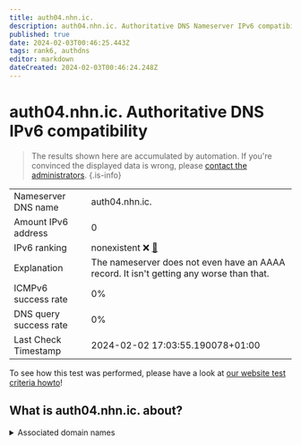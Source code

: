 ```yaml
---
title: auth04.nhn.ic.
description: auth04.nhn.ic. Authoritative DNS Nameserver IPv6 compatibility
published: true
date: 2024-02-03T00:46:25.443Z
tags: rank6, authdns
editor: markdown
dateCreated: 2024-02-03T00:46:24.248Z
---
```


# auth04.nhn.ic. Authoritative DNS IPv6 compatibility

> The results shown here are accumulated by automation. If you're convinced the displayed data is wrong, please [contact the administrators](/howto/chat). 
{.is-info}




|   |   |
| - | - |
| Nameserver DNS name | auth04.nhn.ic.
| Amount IPv6 address | 0
| IPv6 ranking | nonexistent :x: [🔗](/howto/ranking) |
| Explanation | The nameserver does not even have an AAAA record. It isn't getting any worse than that. |
| ICMPv6 success rate | 0%|
| DNS query success rate | 0% |
| Last Check Timestamp | 2024-02-02 17:03:55.190078+01:00 |

To see how this test was performed, please have a look at [our website test criteria howto](/howto/testcriteria/authdns)!


## What is auth04.nhn.ic. about?






<details>
<summary>Associated domain names</summary>

www.samsung.com

</details>
